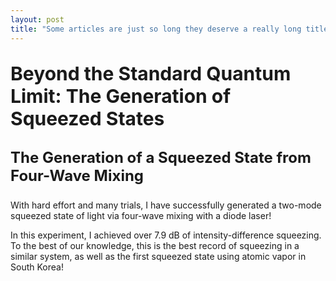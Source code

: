 ```yaml
---
layout: post
title: "Some articles are just so long they deserve a really long title to see if things will break well"
---
```


<p style="font-size: 30px;"><b>Beyond the Standard Quantum Limit: The Generation of Squeezed States</b></p>

<p style="font-size: 24px;"><b>The Generation of a Squeezed State from Four-Wave Mixing</b></p>

With hard effort and many trials, I have successfully generated a two-mode squeezed state of light via four-wave mixing with a diode laser!

In this experiment, I achieved over 7.9 dB of intensity-difference squeezing. To the best of our knowledge, this is the best record of squeezing in a similar system, as well as the first squeezed state using atomic vapor in South Korea!
